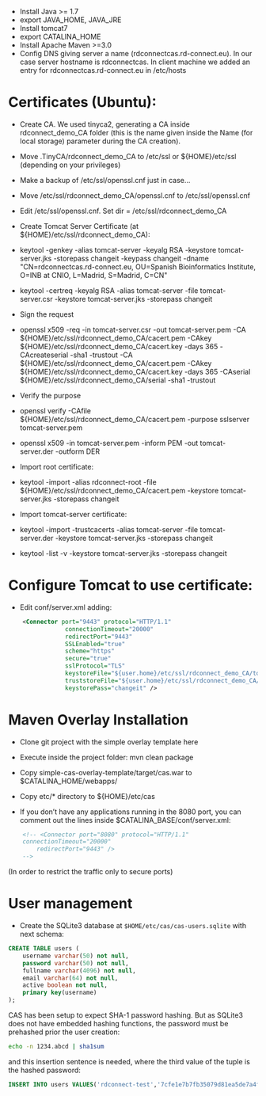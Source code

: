 * Install Java >= 1.7
* export JAVA_HOME, JAVA_JRE
* Install tomcat7
* export CATALINA_HOME
* Install Apache Maven >=3.0
* Config DNS giving server a name (rdconnectcas.rd-connect.eu). In our case server hostname is rdconnectcas. In client machine we added an entry for rdconnectcas.rd-connect.eu in /etc/hosts


# Certificates (Ubuntu):

* Create CA. We used tinyca2, generating a CA inside rdconnect_demo_CA folder (this is the name given inside the Name (for local storage) parameter during the CA creation).
* Move .TinyCA/rdconnect_demo_CA to /etc/ssl or ${HOME}/etc/ssl (depending on your privileges)
* Make a backup of /etc/ssl/openssl.cnf just in case...
* Move /etc/ssl/rdconnect_demo_CA/openssl.cnf to /etc/ssl/openssl.cnf
* Edit /etc/ssl/openssl.cnf. Set dir = /etc/ssl/rdconnect_demo_CA

* Create Tomcat Server Certificate (at ${HOME}/etc/ssl/rdconnect_demo_CA):
* keytool -genkey -alias tomcat-server -keyalg RSA -keystore tomcat-server.jks -storepass changeit -keypass changeit -dname "CN=rdconnectcas.rd-connect.eu, OU=Spanish Bioinformatics Institute, O=INB at CNIO, L=Madrid, S=Madrid, C=CN"
* keytool -certreq -keyalg RSA -alias tomcat-server -file tomcat-server.csr -keystore tomcat-server.jks -storepass changeit
* Sign the request
* openssl x509 -req -in tomcat-server.csr -out tomcat-server.pem  -CA ${HOME}/etc/ssl/rdconnect_demo_CA/cacert.pem -CAkey ${HOME}/etc/ssl/rdconnect_demo_CA/cacert.key -days 365 -CAcreateserial -sha1 -trustout  -CA ${HOME}/etc/ssl/rdconnect_demo_CA/cacert.pem -CAkey ${HOME}/etc/ssl/rdconnect_demo_CA/cacert.key -days 365 -CAserial ${HOME}/etc/ssl/rdconnect_demo_CA/serial -sha1 -trustout
* Verify the purpose
* openssl verify -CAfile ${HOME}/etc/ssl/rdconnect_demo_CA/cacert.pem -purpose sslserver tomcat-server.pem
* openssl x509 -in tomcat-server.pem -inform PEM -out tomcat-server.der -outform DER
* Import root certificate:
* keytool -import -alias rdconnect-root -file ${HOME}/etc/ssl/rdconnect_demo_CA/cacert.pem -keystore tomcat-server.jks -storepass changeit
* Import tomcat-server certificate:
* keytool -import -trustcacerts -alias tomcat-server -file tomcat-server.der -keystore tomcat-server.jks -storepass changeit
* keytool -list -v -keystore tomcat-server.jks -storepass changeit


# Configure Tomcat to use certificate:
* Edit conf/server.xml adding:
```xml
	<Connector port="9443" protocol="HTTP/1.1"
                connectionTimeout="20000"
                redirectPort="9443"
                SSLEnabled="true"
                scheme="https"
                secure="true"
                sslProtocol="TLS"
                keystoreFile="${user.home}/etc/ssl/rdconnect_demo_CA/tomcat-server.jks"
                truststoreFile="${user.home}/etc/ssl/rdconnect_demo_CA/tomcat-server.jks"
                keystorePass="changeit" />

```
    
# Maven Overlay Installation
* Clone git project with the simple overlay template here
* Execute inside the project folder:  mvn clean package
* Copy simple-cas-overlay-template/target/cas.war to $CATALINA_HOME/webapps/
* Copy etc/* directory to ${HOME}/etc/cas

* If you don’t have any applications running in the 8080 port, you can comment out the lines inside $CATALINA_BASE/conf/server.xml:
```xml
	<!-- <Connector port="8080" protocol="HTTP/1.1"
	connectionTimeout="20000"
        redirectPort="9443" />
	-->

```
(In order to restrict the traffic only to secure ports)

# User management
* Create the SQLite3 database at `$HOME/etc/cas/cas-users.sqlite` with next schema:
```sql
CREATE TABLE users (
    username varchar(50) not null,
    password varchar(50) not null,
    fullname varchar(4096) not null,
    email varchar(64) not null,
    active boolean not null,
    primary key(username)
);
```
CAS has been setup to expect SHA-1 password hashing. But as SQLite3 does not have embedded hashing functions, the password must be prehashed prior the user creation:
```bash
echo -n 1234.abcd | sha1sum
```
and this insertion sentence is needed, where the third value of the tuple is the hashed password:
```sql
INSERT INTO users VALUES('rdconnect-test','7cfe1e7b7fb35079d81ea5de7a4f958044b53aaa','RD-Connect User for tests','rdconnect-test@rd-connect.eu',true);
```
